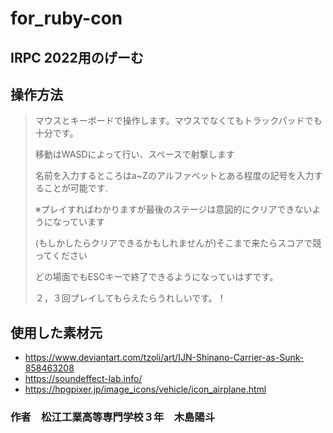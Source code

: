 # for_ruby-con
## IRPC 2022用のげーむ

## 操作方法
>マウスとキーボードで操作します。マウスでなくてもトラックパッドでも十分です。
> 
> 移動はWASDによって行い、スペースで射撃します
> 
> 名前を入力するところはa~Zのアルファベットとある程度の記号を入力することが可能です.
> 
> ※プレイすればわかりますが最後のステージは意図的にクリアできないようになっています
> 
> (もしかしたらクリアできるかもしれませんが)そこまで来たらスコアで競ってください
> 
> どの場面でもESCキーで終了できるようになっていはずです。
> 
> ２，３回プレイしてもらえたらうれしいです。！

## 使用した素材元
 - https://www.deviantart.com/tzoli/art/IJN-Shinano-Carrier-as-Sunk-858463208
 - https://soundeffect-lab.info/
 - https://hpgpixer.jp/image_icons/vehicle/icon_airplane.html

### 作者　松江工業高等専門学校３年　木島陽斗